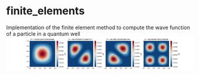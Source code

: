 # finite_elements
Implementation of the finite element method to compute the wave function of a particle in a quantum well
![](firstfourstates_square_well.png) 
